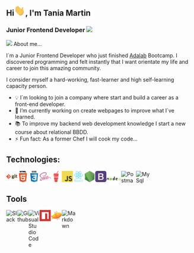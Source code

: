 <h2>Hi<img src="https://raw.githubusercontent.com/ABSphreak/ABSphreak/master/gifs/Hi.gif" width="30px">, I'm Tania Martin </h2>
<!-- <img align='right' src="https://media.giphy.com/media/ieyl9zmCjO4b4t6qoY/giphy.gif" width="230">-->
<h3><p> Junior Frontend Developer <img src="https://media.giphy.com/media/WUlplcMpOCEmTGBtBW/giphy.gif" width="30"></p></h3>
 

<img src="https://media.giphy.com/media/VgCDAzcKvsR6OM0uWg/giphy.gif" width="50"> About me... 
<p> I´m a Junior Frontend Developer who just finished <a href="http://www.adalab.es">Adalab</a> Bootcamp. I discovered programming and felt instantly that I want orientate my life and career to join this amazing community.</p>
<p>I consider myself a hard-working, fast-learner and high self-learning capacity person. 

  - :bulb: I´m looking to join a company where start and build a career as a front-end developer.
  - 🔭 I’m currently working on create webpages to improve what I´ve learned.
  - 📚 To improve my backend web development knowledge I start a new course about relational BBDD.
  - ⚡ Fun fact: As a former Chef I will cook my code... 
  
  ## Technologies:  
<img align="left" alt="Git" width="30px" src="https://raw.githubusercontent.com/github/explore/80688e429a7d4ef2fca1e82350fe8e3517d3494d/topics/git/git.png" />
  
<img align="left" alt="HTML5" width="30px" src="https://raw.githubusercontent.com/github/explore/80688e429a7d4ef2fca1e82350fe8e3517d3494d/topics/html/html.png" />

<img align="left" alt="CSS3" width="30px" src="https://raw.githubusercontent.com/github/explore/80688e429a7d4ef2fca1e82350fe8e3517d3494d/topics/css/css.png" />
  
<img align="left" alt="Sass" width="30px" src="https://raw.githubusercontent.com/github/explore/80688e429a7d4ef2fca1e82350fe8e3517d3494d/topics/sass/sass.png" />
  
<img align="left" alt="Gulp" width="30px" src="https://raw.githubusercontent.com/github/explore/80688e429a7d4ef2fca1e82350fe8e3517d3494d/topics/gulp/gulp.png" />

<img align="left" alt="JavaScript" width="30px" src="https://raw.githubusercontent.com/github/explore/80688e429a7d4ef2fca1e82350fe8e3517d3494d/topics/javascript/javascript.png" />

<img align="left" alt="React" width="30" height="30" src="https://raw.githubusercontent.com/devicons/devicon/master/icons/react/react-original-wordmark.svg"  />

<img align="left" alt="Node.js" width="30px" src="https://raw.githubusercontent.com/github/explore/80688e429a7d4ef2fca1e82350fe8e3517d3494d/topics/nodejs/nodejs.png" />

<img align="left" alt="Bootstrap" width="30px" src="https://raw.githubusercontent.com/github/explore/80688e429a7d4ef2fca1e82350fe8e3517d3494d/topics/bootstrap/bootstrap.png" />

<img align="left" alt="nodejs" width="40" height="40" src="https://raw.githubusercontent.com/devicons/devicon/master/icons/nodejs/nodejs-original-wordmark.svg" />
 
<img align="left" alt="Postman" width="40" height="40" src="https://www.vectorlogo.zone/logos/getpostman/getpostman-icon.svg" />
 
<img align="left" alt="MySql" width="40" height="40" src="https://img.icons8.com/ios/50/000000/mysql.png"/>
<br>
<br>
  

## Tools
<img align="left" alt="Slack" width="30px" src="https://img.icons8.com/color/452/slack-new.png" />
  
<img align="left" alt="Github" width="30px" src="https://image.flaticon.com/icons/png/512/25/25231.png" />

<img align="left" alt="Visual Studio Code" width="30px" src="https://upload.wikimedia.org/wikipedia/commons/thumb/9/9a/Visual_Studio_Code_1.35_icon.svg/1024px-Visual_Studio_Code_1.35_icon.svg.png" />

<img align="left" alt="Npm" width="30px" src="https://raw.githubusercontent.com/github/explore/80688e429a7d4ef2fca1e82350fe8e3517d3494d/topics/npm/npm.png" />
  
<img align="left" alt="Zeplin" width="30px" src="https://raw.githubusercontent.com/github/explore/80688e429a7d4ef2fca1e82350fe8e3517d3494d/topics/zeplin/zeplin.png" />

<img align="left" alt="Markdown" width="40px" src="https://img.icons8.com/ios/50/000000/markdown--v2.png" />
<br>
<br> 


